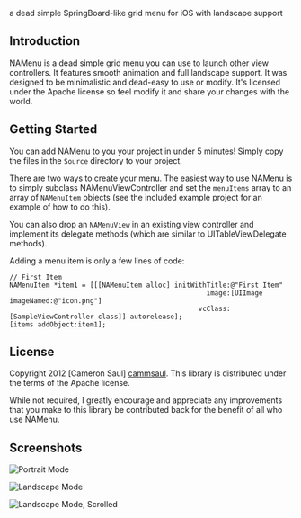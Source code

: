 a dead simple SpringBoard-like grid menu for iOS with landscape support

Introduction
------------
NAMenu is a dead simple grid menu you can use to launch other view controllers. It features smooth animation
and full landscape support. It was designed to be minimalistic and dead-easy to use or modify.
It's licensed under the Apache license so feel modify it and share your changes with the world.

Getting Started
---------------
You can add NAMenu to you your project in under 5 minutes!
Simply copy the files in the `Source` directory to your project.

There are two ways to create your menu. The easiest way to use NAMenu is to simply subclass NAMenuViewController and set the `menuItems` array to 
an array of `NAMenuItem` objects (see the included example project for an example of how to do this). 

You can also drop an `NAMenuView` in an existing view controller and implement its delegate methods (which are
similar to UITableViewDelegate methods). 

Adding a menu item is only a few lines of code:

	// First Item
	NAMenuItem *item1 = [[[NAMenuItem alloc] initWithTitle:@"First Item"
													 image:[UIImage imageNamed:@"icon.png"]
												   vcClass:[SampleViewController class]] autorelease];
	[items addObject:item1]; 

License
-------
Copyright 2012 [Cameron Saul] [cammsaul].
This library is distributed under the terms of the Apache license.

While not required, I greatly encourage and appreciate any improvements that you make
to this library be contributed back for the benefit of all who use NAMenu.

[cammsaul]: http://camsaul.com

Screenshots
-----------
![Portrait Mode](http://www.camsaul.com/wp-content/uploads/2012/02/screeshot1.png)

![Landscape Mode](http://www.camsaul.com/wp-content/uploads/2012/02/screenshot2.png)

![Landscape Mode, Scrolled](http://www.camsaul.com/wp-content/uploads/2012/02/screenshot3.png)